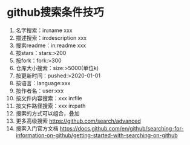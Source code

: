 # github搜索条件技巧

1. 名字搜索：in:name xxx
2. 描述搜索：in:description xxx
3. 搜索readme：in:readme xxx
4. 按stars：stars:>200
5. 按fork：fork:>300
6. 仓库大小搜索：size:>5000(单位k)
7. 按更新时间：pushed:>2020-01-01
8. 按语言：language:xxx
9. 按作者名：user:xxx
10. 按文件内容搜索：xxx in:file
11. 按文件路径搜索：xxx in:path
12. 搜索的方式可以组合，叠加
13. 更多高级搜索 <https://github.com/search/advanced>
14. 搜索入门官方文档 <https://docs.github.com/en/github/searching-for-information-on-github/getting-started-with-searching-on-github>